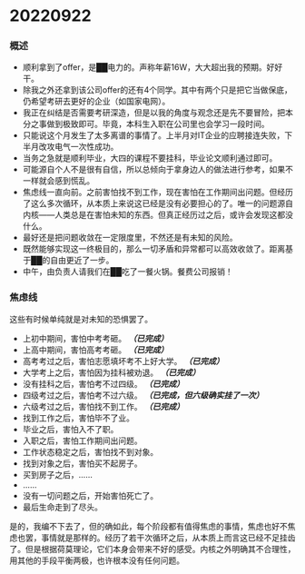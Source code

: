 # 20220922

### 概述

- 顺利拿到了offer，是██电力的。声称年薪16W，大大超出我的预期。好好干。
- 除我之外还拿到该公司offer的还有4个同学。其中有两个只是把它当做保底，仍希望考研去更好的企业（如国家电网）。
- 我正在纠结是否需要考研深造，但是以我的角度与观念还是先不要冒险，把本分之事做到极致即可。毕竟，本科生入职在公司里也会学习一段时间。
- 只能说这个月发生了太多离谱的事情了。上半月对IT企业的应聘接连失败，下半月改攻电气一次性成功。
- 当务之急就是顺利毕业，大四的课程不要挂科，毕业论文顺利通过即可。
- 可能源自个人不是很有自信，所以总倾向于拿身边人的做法进行参考，如果不一样就会感到慌乱。
- 焦虑线一直向前。之前害怕找不到工作，现在害怕在工作期间出问题。但经历了这么多次循环，从本质上来说这已经是没有必要担心的了。唯一的问题源自内核——人类总是在害怕未知的东西。但真正经历过之后，或许会发现这都没什么。
- 最好还是把问题收敛在一定限度里，不然还是有未知的风险。
- 既然能够实现这一终极目的，那么一切矛盾和异常都可以高效收敛了。距离基于██的自由更近了一步。
- 中午，由负责人请我们在██吃了一餐火锅。餐费公司报销！

### 焦虑线

这些有时候单纯就是对未知的恐惧罢了。

- 上初中期间，害怕中考考砸。 ***（已完成）***
- 上高中期间，害怕高考考砸。 ***（已完成）***
- 高考考过之后，害怕志愿填坏考不上好大学。 ***（已完成）***
- 大学考上之后，害怕因为挂科被劝退。 ***（已完成）***
- 没有挂科之后，害怕考不过四级。 ***（已完成）***
- 四级考过之后，害怕考不过六级。 ***（已完成，但六级确实挂了一次）***
- 六级考过之后，害怕找不到工作。 ***（已完成）***
- 找到工作之后，害怕毕不了业。
- 毕业之后，害怕入不了职。
- 入职之后，害怕工作期间出问题。
- 工作状态稳定之后，害怕找不到对象。
- 找到对象之后，害怕买不起房子。
- 买到房子之后，……
- ……
- 没有一切问题之后，开始害怕死亡了。
- 最后生命走到了尽头。

是的，我编不下去了，但的确如此，每个阶段都有值得焦虑的事情，焦虑也好不焦虑也罢，事情就是那样的。经历了若干次循环之后，从本质上而言这已经不足挂齿了。但是根据荷莫理论，它们本身会带来不好的感受。内核之外明确其不合理性，用其他的手段平衡两极，也许根本没有任何问题。
